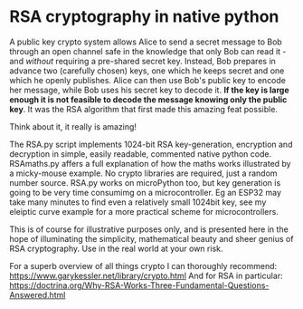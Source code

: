 # RSA cryptography in native python

A public key crypto system allows Alice to send a secret message to Bob through an open channel safe in the knowledge that only Bob can read it - and _without_ requiring a pre-shared secret key.
Instead, Bob prepares in advance two (carefully chosen) keys, one which he keeps secret and one which he openly publishes.
Alice can then use Bob's public key to encode her message, while Bob uses his secret key to decode it.
<b>If the key is large enough it is not feasible to decode the message knowing only the public key</b>.
It was the RSA algorithm that first made this amazing feat possible.

Think about it, it really is amazing!

The RSA.py script implements 1024-bit RSA key-generation, encryption and decryption in simple, easily readable, commented native python code.
RSAmaths.py affers a full explanation of how the maths works illustrated by a micky-mouse example.
No crypto libraries are required, just a random number source.
RSA.py works on microPython too, but key generation is going to be very time consumimg on a microcontroller.
Eg an ESP32 may take many minutes to find even a relatively small 1024bit key, see my eleiptic curve example for a more practical scheme for microcontrollers.

This is of course for illustrative purposes only, and is presented here in the hope of illuminating the simplicity, mathematical beauty and sheer genius of RSA cryptography.
Use in the real world at your own risk.

For a superb overview of all things crypto I can thoroughly recommend:
https://www.garykessler.net/library/crypto.html
And for RSA in particular:
https://doctrina.org/Why-RSA-Works-Three-Fundamental-Questions-Answered.html
